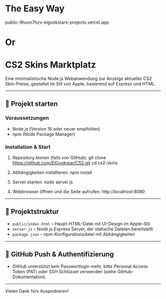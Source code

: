 # The Easy Way
public-9hoxn7hzv-elgookstars-projects.vercel.app

# Or

# CS2 Skins Marktplatz

Eine minimalistische Node.js Webanwendung zur Anzeige aktueller CS2 Skin-Preise, gestaltet im Stil von Apple, basierend auf Express und HTML.

---

## 🚀 Projekt starten

### Voraussetzungen

- Node.js (Version 16 oder neuer empfohlen)
- npm (Node Package Manager)

### Installation & Start

1. Repository klonen (falls von GitHub):
git clone https://github.com/ElGookstar/CS2.git
cd cs2-skins

2. Abhängigkeiten installieren:
npm install

3. Server starten:
node server.js

4. Webbrowser öffnen und die Seite aufrufen:
http://localhost:8080


---

## 📁 Projektstruktur

- `public/index.html` – Haupt-HTML-Datei mit UI-Design im Apple-Stil
- `server.js` – Node.js Express Server, der statische Dateien bereitstellt
- `package.json` – npm-Konfigurationsdatei mit Abhängigkeiten

---

## 🔐 GitHub Push & Authentifizierung

- GitHub unterstützt kein Passwortlogin mehr, bitte Personal Access Token (PAT) oder SSH Schlüssel verwenden (siehe GitHub-Dokumentation).

---

Vielen Dank fürs Ausprobieren!
